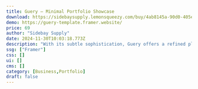 ```yaml
---
title: Guery — Minimal Portfolio Showcase
download: https://sidebaysupply.lemonsqueezy.com/buy/4ab8145a-90d0-405e-8140-81e24e252e71
demo: https://guery-template.framer.website/
price: 69
author: "Sidebay Supply"
date: 2024-11-30T10:03:18.773Z
description: "With its subtle sophistication, Guery offers a refined platform for showcasing your work. Let your agency shine with understated charm and a minimalist approach."
ssg: ["Framer"]
css: []
ui: []
cms: []
category: [Business,Portfolio]
draft: false
---
```

